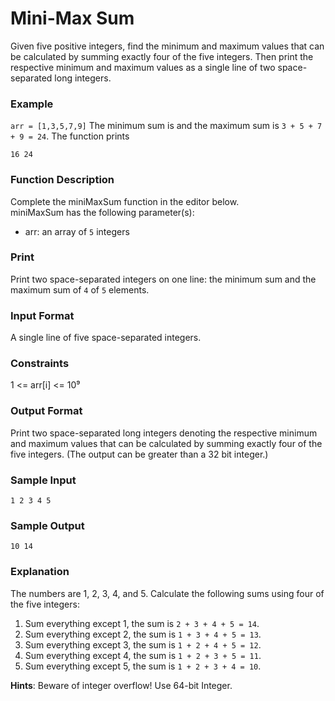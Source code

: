 # Mini-Max Sum

Given five positive integers, find the minimum and maximum values that can be calculated by summing exactly four of the five integers. Then print the respective minimum and maximum values as a single line of two space-separated long integers.

### Example
`arr = [1,3,5,7,9]`
The minimum sum is  and the maximum sum is `3 + 5 + 7 + 9 = 24`. The function prints
```
16 24
```
### Function Description
Complete the miniMaxSum function in the editor below.  
miniMaxSum has the following parameter(s):
- arr: an array of `5` integers

### Print
Print two space-separated integers on one line: the minimum sum and the maximum sum of `4` of `5` elements.

### Input Format
A single line of five space-separated integers.

### Constraints
1 <= arr[i] <= 10⁹

### Output Format
Print two space-separated long integers denoting the respective minimum and maximum values that can be calculated by summing exactly four of the five integers. (The output can be greater than a 32 bit integer.)

### Sample Input
```
1 2 3 4 5
```
### Sample Output
```
10 14
```
### Explanation

The numbers are 1, 2, 3, 4, and 5. Calculate the following sums using four of the five integers:
1. Sum everything except 1, the sum is `2 + 3 + 4 + 5 = 14`.
1. Sum everything except 2, the sum is `1 + 3 + 4 + 5 = 13`.
1. Sum everything except 3, the sum is `1 + 2 + 4 + 5 = 12`.
1. Sum everything except 4, the sum is `1 + 2 + 3 + 5 = 11`.
1. Sum everything except 5, the sum is `1 + 2 + 3 + 4 = 10`.

**Hints**: Beware of integer overflow! Use 64-bit Integer.